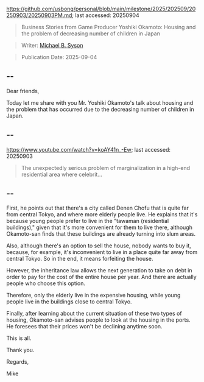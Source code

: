 https://github.com/usbong/personal/blob/main/milestone/2025/202509/20250903/20250903PM.md; last accessed: 20250904

> Business Stories from Game Producer Yoshiki Okamoto: Housing and the problem of decreasing number of children in Japan

> Writer: [Michael B. Syson](https://www.linkedin.com/in/michaelsyson/)

> Publication Date: 2025-09-04

## --

Dear friends,

Today let me share with you Mr. Yoshiki Okamoto's talk about housing and the problem that has occurred due to the decreasing number of children in Japan.

## --

https://www.youtube.com/watch?v=koAY41n_-Ew; last accessed: 20250903

> The unexpectedly serious problem of marginalization in a high-end residential area where celebrit...

## --

First, he points out that there's a city called Denen Chofu that is quite far from central Tokyo, and where more elderly people live. He explains that it's because young people prefer to live in the "tawaman (residential buildings)," given that it's more convenient for them to live there, although Okamoto-san finds that these buildings are already turning into slum areas.

Also, although there's an option to sell the house, nobody wants to buy it, because, for example, it's inconvenient to live in a place quite far away from central Tokyo. So in the end, it means forfeiting the house.

However, the inheritance law allows the next generation to take on debt in order to pay for the cost of the entire house per year. And there are actually people who choose this option.

Therefore, only the elderly live in the expensive housing, while young people live in the buildings close to central Tokyo.

Finally, after learning about the current situation of these two types of housing, Okamoto-san advises people to look at the housing in the ports. He foresees that their prices won't be declining anytime soon. 

This is all.

Thank you.

Regards,

Mike